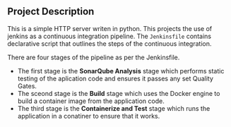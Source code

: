 ## Project Description

This is a simple HTTP server writen in python.
This projects the use of jenkins as a continuous integration pipeline.
The `Jenkinsfile` contains declarative script that outlines the steps of the continuous integration.

There are four stages of the pipeline as per the Jenkinsfile.

- The first stage is the **SonarQube Analysis** stage which performs static testing of the aplication code and ensures it passes any set Quality Gates.
- The sceond stage is the **Build** stage which uses the Docker engine to build a container image from the application code.
- The third stage is the **Containerize and Test** stage which runs the application in a conatiner to ensure that it works. 
